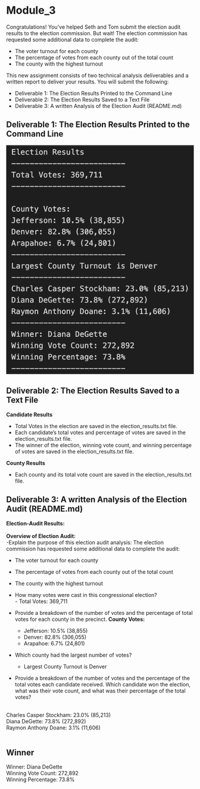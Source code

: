 # Module_3


Congratulations! You’ve helped Seth and Tom submit the election audit results to the election commission. But wait! The election commission has requested some additional data to complete the audit:

- The voter turnout for each county
- The percentage of votes from each county out of the total count
- The county with the highest turnout

This new assignment consists of two technical analysis deliverables and a written report to deliver your results. You will submit the following:

- Deliverable 1: The Election Results Printed to the Command Line
- Deliverable 2: The Election Results Saved to a Text File
- Deliverable 3: A written Analysis of the Election Audit (README.md)

## Deliverable 1: The Election Results Printed to the Command Line
![Alt text](https://github.com/f-marquez/Module_3/blob/main/results.png?raw=true)

## Deliverable 2: The Election Results Saved to a Text File

**Candidate Results**
  - Total Votes in the election are saved in the election_results.txt file.
  - Each candidate’s total votes and percentage of votes are saved in the election_results.txt file.
  - The winner of the election, winning vote count, and winning percentage of votes are saved in the election_results.txt file.

**County Results**
  - Each county and its total vote count are saved in the election_results.txt file.

## Deliverable 3: A written Analysis of the Election Audit (README.md)
**Election-Audit Results:** <br>
<br>
**Overview of Election Audit:** <br> 
-Explain the purpose of this election audit analysis: The election commission has requested some additional data to complete the audit:

  - The voter turnout for each county
  - The percentage of votes from each county out of the total count
  - The county with the highest turnout

- How many votes were cast in this congressional election?<br>
      - Total Votes: 369,711
      
- Provide a breakdown of the number of votes and the percentage of total votes for each county in the precinct.
    **County Votes:**
    - Jefferson: 10.5% (38,855)
    - Denver: 82.8% (306,055)
    - Arapahoe: 6.7% (24,801) 
    
- Which county had the largest number of votes?
    - Largest County Turnout is Denver
    
- Provide a breakdown of the number of votes and the percentage of the total votes each candidate received.
Which candidate won the election, what was their vote count, and what was their percentage of the total votes?
<br>
  Charles Casper Stockham: 23.0% (85,213)<br>
  Diana DeGette: 73.8% (272,892)<br>
  Raymon Anthony Doane: 3.1% (11,606)<br>
  <br>
  
  ## Winner<br>
   Winner: Diana DeGette<br>
   Winning Vote Count: 272,892<br>
   Winning Percentage: 73.8%


